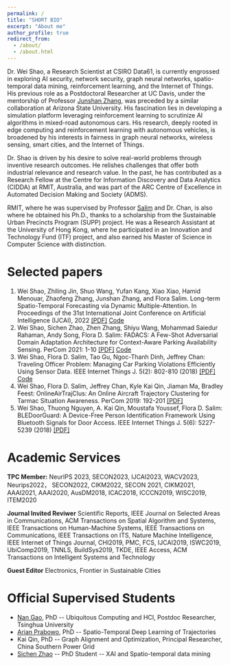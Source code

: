 ```yaml
---
permalink: /
title: "SHORT BIO"
excerpt: "About me"
author_profile: true
redirect_from:
  - /about/
  - /about.html
---
```

Dr. Wei Shao, a Research Scientist at CSIRO Data61, is currently engrossed in exploring AI security, network security, graph neural networks, spatio-temporal data mining, reinforcement learning, and the Internet of Things. His previous role as a Postdoctoral Researcher at UC Davis, under the mentorship of Professor [Junshan Zhang](https://scholar.google.com/citations?user=UtAdFs8AAAAJ&hl=en), was preceded by a similar collaboration at Arizona State University. His fascination lies in developing a simulation platform leveraging reinforcement learning to scrutinize AI algorithms in mixed-road autonomous cars. His research, deeply rooted in edge computing and reinforcement learning with autonomous vehicles, is broadened by his interests in fairness in graph neural networks, wireless sensing, smart cities, and the Internet of Things.


Dr. Shao is driven by his desire to solve real-world problems through inventive research outcomes. He relishes challenges that offer both industrial relevance and research value. In the past, he has contributed as a Research Fellow at the Centre for Information Discovery and Data Analytics (CIDDA) at RMIT, Australia, and was part of the ARC Centre of Excellence in Automated Decision Making and Society (ADMS).


RMIT, where he was supervised by Professor [Salim](https://fsalim.github.io/) and Dr. Chan, is also where he obtained his Ph.D., thanks to a scholarship from the Sustainable Urban Precincts Program (SUPP) project. He was a Research Assistant at the University of Hong Kong, where he participated in an Innovation and Technology Fund (ITF) project, and also earned his Master of Science in Computer Science with distinction.




Selected papers
======
1. Wei Shao, Zhiling Jin, Shuo Wang, Yufan Kang, Xiao Xiao, Hamid Menouar, Zhaofeng Zhang, Junshan Zhang, and Flora Salim. Long-term Spatio-Temporal Forecasting via Dynamic Multiple-Attention. In Proceedings of the 31st International Joint Conference on Artificial Intelligence (IJCAI), 2022 [[PDF]](https://www.ijcai.org/proceedings/2022/0309.pdf) [Code](https://github.com/swsamleo/MLSTGCN)
2. Wei Shao, Sichen Zhao, Zhen Zhang, Shiyu Wang, Mohammad Saiedur Rahaman, Andy Song, Flora D. Salim: FADACS: A Few-Shot Adversarial Domain Adaptation Architecture for Context-Aware Parking Availability Sensing. PerCom 2021: 1-10 [[PDF]](https://swsamleo.github.io/wei_shao.github.io/files/paper4.pdf) [Code](https://github.com/swsamleo/FADACS_Parking_Prediction)
3. Wei Shao, Flora D. Salim, Tao Gu, Ngoc-Thanh Dinh, Jeffrey Chan: Traveling Officer Problem: Managing Car Parking Violations Efficiently Using Sensor Data. IEEE Internet Things J. 5(2): 802-810 (2018) [[PDF]](https://swsamleo.github.io/wei_shao.github.io/files/paper1.pdf) [Code](https://github.com/cruiseresearchgroup/Travelling-Officer-Problem)
4. Wei Shao, Flora D. Salim, Jeffrey Chan, Kyle Kai Qin, Jiaman Ma, Bradley Feest:
OnlineAirTrajClus: An Online Aircraft Trajectory Clustering for Tarmac Situation Awareness. PerCom 2019: 192-201 [[PDF]](https://swsamleo.github.io/wei_shao.github.io/files/paper3.pdf)
5. Wei Shao, Thuong Nguyen, A. Kai Qin, Moustafa Youssef, Flora D. Salim: BLEDoorGuard: A Device-Free Person Identification Framework Using Bluetooth Signals for Door Access. IEEE Internet Things J. 5(6): 5227-5239 (2018) [[PDF]](https://swsamleo.github.io/wei_shao.github.io/files/paper2.pdf)


Academic Services
======
**TPC Member:**
NeurIPS 2023, SECON2023, IJCAI2023, WACV2023, Neurips2022， SECON2022, CIKM2022, SECON 2021, CIKM2021, AAAI2021, 
AAAI2020, AusDM2018, ICAC2018, ICCCN2019, WISC2019, ITEM2020 

**Journal Invited Reviwer**
Scientific Reports, IEEE Journal on Selected Areas in Communications, ACM Transactions on Spatial Algorithm and Systems, IEEE Transactions on Human-Machine Systems, IEEE Transactions on Communications, IEEE Transactions on ITS, Nature Machine Intelligence, IEEE Internet of Things Journal, CHI2019, PMC, FCS, IJCAI2019, ISWC2019, UbiComp2019, TNNLS, BuildSys2019, TKDE, IEEE Access, ACM Transactions on Intelligent Systems and Technology


**Guest Editor**
Electronics, Frontier in Sustainable Cities

Official Supervised Students
======
* [Nan Gao](nancygao.com), PhD -- Ubiquitous Computing and HCI, Postdoc Researcher, Tsinghua University 
* [Arian Prabowo](https://www.arianprabowo.com/home), PhD -- Spatio-Temporal Deep Learning of Trajectories 
* Kai Qin, PhD  -- Graph Alignment and Optimization, Principal Researcher, China Southern Power Grid
* [Sichen Zhao](https://www.sichenzhao.com/) -- PhD Student -- XAI and Spatio-temporal data mining
